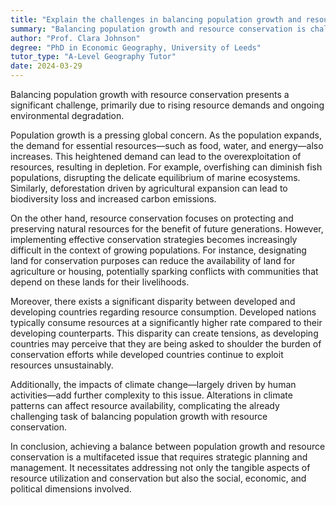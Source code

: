 ```yaml
---
title: "Explain the challenges in balancing population growth and resource conservation"
summary: "Balancing population growth and resource conservation is challenging due to the increasing demand for resources and environmental degradation."
author: "Prof. Clara Johnson"
degree: "PhD in Economic Geography, University of Leeds"
tutor_type: "A-Level Geography Tutor"
date: 2024-03-29
---
```


Balancing population growth with resource conservation presents a significant challenge, primarily due to rising resource demands and ongoing environmental degradation.

Population growth is a pressing global concern. As the population expands, the demand for essential resources—such as food, water, and energy—also increases. This heightened demand can lead to the overexploitation of resources, resulting in depletion. For example, overfishing can diminish fish populations, disrupting the delicate equilibrium of marine ecosystems. Similarly, deforestation driven by agricultural expansion can lead to biodiversity loss and increased carbon emissions.

On the other hand, resource conservation focuses on protecting and preserving natural resources for the benefit of future generations. However, implementing effective conservation strategies becomes increasingly difficult in the context of growing populations. For instance, designating land for conservation purposes can reduce the availability of land for agriculture or housing, potentially sparking conflicts with communities that depend on these lands for their livelihoods.

Moreover, there exists a significant disparity between developed and developing countries regarding resource consumption. Developed nations typically consume resources at a significantly higher rate compared to their developing counterparts. This disparity can create tensions, as developing countries may perceive that they are being asked to shoulder the burden of conservation efforts while developed countries continue to exploit resources unsustainably.

Additionally, the impacts of climate change—largely driven by human activities—add further complexity to this issue. Alterations in climate patterns can affect resource availability, complicating the already challenging task of balancing population growth with resource conservation.

In conclusion, achieving a balance between population growth and resource conservation is a multifaceted issue that requires strategic planning and management. It necessitates addressing not only the tangible aspects of resource utilization and conservation but also the social, economic, and political dimensions involved.
    